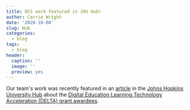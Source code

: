 ```yaml
---
title: OCS work featured in JHU Hub!
author: Carrie Wright
date: '2020-10-08'
slug: Hub
categories:
  - blog
tags:
  - blog
header:
  caption: ''
  image: ''
  preview: yes
---
```

 
Our team's work was recently featured in an [article](https://hub.jhu.edu/at-work/2020/10/07/2020-delta-grants/) in the [Johns Hopkins University Hub](https://hub.jhu.edu/about/) about the [Digital Education Learning Technology Acceleration (DELTA) grant awardees](https://provost.jhu.edu/about/digital-initiatives/delta/2020-delta-awards//).

